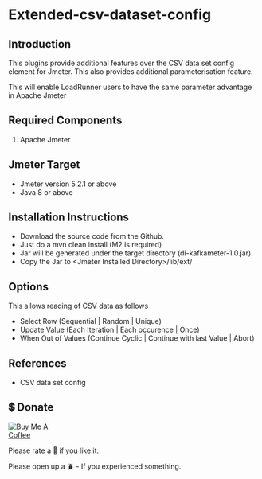 # Extended-csv-dataset-config

## Introduction

This plugins provide additional features over the CSV data set config element for Jmeter. This also provides additional parameterisation feature.

This will enable LoadRunner users to have the same parameter advantage in Apache Jmeter

## Required Components

1. Apache Jmeter

## Jmeter Target

* Jmeter version 5.2.1 or above
* Java 8 or above

## Installation Instructions

* Download the source code from the Github.
* Just do a mvn clean install (M2 is required)
* Jar will be generated under the target directory (di-kafkameter-1.0.jar).
* Copy the Jar to \<Jmeter Installed Directory\>/lib/ext/


## Options

This allows reading of CSV data as follows

* Select Row (Sequential | Random | Unique)
* Update Value (Each Iteration | Each occurence | Once)
* When Out of Values (Continue Cyclic | Continue with last Value | Abort)


## References

 * CSV data set config


## 💲 Donate
<a href="https://www.buymeacoffee.com/rollno748" target="_blank"><img src="https://cdn.buymeacoffee.com/buttons/v2/default-green.png" alt="Buy Me A Coffee" style="max-width:20%;" ></a> 

Please rate a :star2: if you like it.

Please open up a :beetle: - If you experienced something.
 
